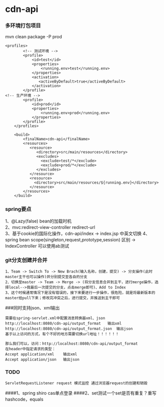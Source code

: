 cdn-api
===============

### 多环境打包项目
mvn clean package -P prod
```
<profiles>
		<!-- 测试环境 -->
		<profile>
			<id>test</id>
			<properties>
				<running.env>test</running.env>
			</properties>
			<activation>
			   <activeByDefault>true</activeByDefault>
			</activation>
		</profile>
<!-- 生产环境 -->
		<profile>
			<id>prod</id>
			<properties>
				<running.env>prod</running.env>
			</properties>
		</profile>
	</profiles>
	
	<build>
		<finalName>cdn-api</finalName>
		<resources>
		   <resource>
		      <directory>src/main/resources</directory>
		      <excludes>
		        <exclude>test/*</exclude>
		        <exclude>prod/*</exclude>
		      </excludes>
		   </resource>
		   <resource>
		     <directory>src/main/resources/${running.env}</directory>
		   </resource>
		</resources>
	</build>
```

### spring要点
1、@Lazy(false) bean的加载时机 <br>
2、mvc:redirect-view-controller redirect-url<br>
3、基于cookie的国际化操作，cdn-api/index -> index.jsp 中英文切换
4、spring bean scope(singleton,request,prototype,session) 区别 -> IndexController 可以使用ab测试


### git分支创建并合并
```
1、Team -> Switch To -> New Brach(输入名称，创建，提交) -> 分支操作(此时master主干也可以操作)并分别提交至各自的分支
2、切换至master -> Team -> Merge -> (将分支信息合并到主干，进行merge操作，选择local-->我最后一次提交的分支，点击merge即可)、Add to Index
3、这个时候通常情况下是没有错误的，接下来要进行一步操作，很危险，就是将最新版本的master给pull下来；修改完冲突之后，进行提交，并推送到主干即可
```

###同时支持json、xml输出  
```
需要在spring-servlet.xml中配置消息转换器xml、json
http://localhost:8080/cdn-api/output_format   输出xml
http://localhost:8080/cdn-api/output_format.json  输出json
基于以上访问的方式，有个不好的地方需要切换url地址！！！！！！

那么我们可以，访问：http://localhost:8080/cdn-api/output_format
在header中指定请求的类型：
Accept application/xml    输出xml
Accept application/json   输出json
```

### TODO
```
ServletRequestListener request 模式监控 通过浏览器request的创建和销毁
```
####1、spring shiro cas单点登录
####2、set测试一个set<User>是否有重复？重写hashcode，equals